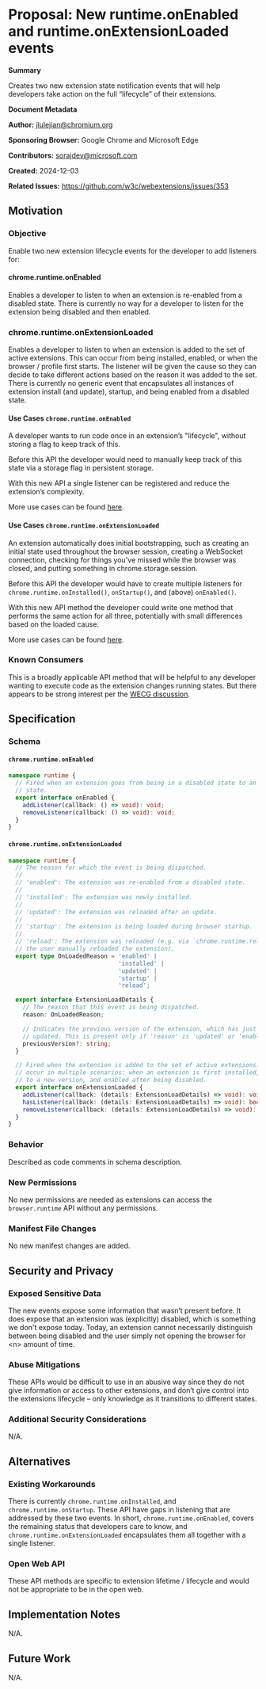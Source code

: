 # Proposal: New runtime.onEnabled and runtime.onExtensionLoaded events

**Summary**

Creates two new extension state notification events that will help developers
take action on the full “lifecycle” of their extensions.

**Document Metadata**

**Author:** jlulejian@chromium.org

**Sponsoring Browser:** Google Chrome and Microsoft Edge

**Contributors:** sorajdev@microsoft.com

**Created:** 2024-12-03

**Related Issues:** https://github.com/w3c/webextensions/issues/353

## Motivation

### Objective

Enable two new extension lifecycle events for the developer to add listeners for:

#### chrome.runtime.onEnabled
Enables a developer to listen to when an extension is re-enabled from a disabled
state. There is currently no way for a developer to listen for the extension
being disabled and then enabled.

### chrome.runtime.onExtensionLoaded
Enables a developer to listen to when an extension is added to the set of active
extensions. This can occur from being installed, enabled, or when the browser /
profile first starts. The listener will be given the cause so they can decide to
take different actions based on the reason it was added to the set. There is
currently no generic event that encapsulates all instances of extension install
(and update), startup, and being enabled from a disabled state.

#### Use Cases `chrome.runtime.onEnabled`
A developer wants to run code once in an extension’s "lifecycle", without storing
a flag to keep track of this.

Before this API the developer would need to manually keep track of this state
via a storage flag in persistent storage.

With this new API a single listener can be registered and reduce the extension’s
complexity.

More use cases can be found [here](https://github.com/w3c/webextensions/issues/353#issuecomment-1490078217).

#### Use Cases `chrome.runtime.onExtensionLoaded`
An extension automatically does initial bootstrapping, such as creating an
initial state used throughout the browser session, creating a WebSocket
connection, checking for things you've missed while the browser was closed, and
putting something in chrome.storage.session. 

Before this API the developer would have to create multiple listeners for
`chrome.runtime.onInstalled()`, `onStartup()`, and (above) `onEnabled()`.

With this new API method the developer could write one method that performs the
same action for all three, potentially with small differences based on the
loaded cause.

More use cases can be found [here](https://github.com/w3c/webextensions/issues/353#issuecomment-1582536300).

### Known Consumers

This is a broadly applicable API method that will be helpful to any developer
wanting to execute code as the extension changes running states. But there
appears to be strong interest per the [WECG discussion](https://github.com/w3c/webextensions/issues/353).

## Specification

### Schema
#### `chrome.runtime.onEnabled`
```typescript
namespace runtime {
  // Fired when an extension goes from being in a disabled state to an enabled
  // state.
  export interface onEnabled {
    addListener(callback: () => void): void;
    removeListener(callback: () => void): void;
  }
}
```

#### `chrome.runtime.onExtensionLoaded`
```typescript
namespace runtime {
  // The reason for which the event is being dispatched.
  //
  // 'enabled': The extension was re-enabled from a disabled state.
  //
  // 'installed': The extension was newly installed.
  //
  // 'updated': The extension was reloaded after an update.
  //
  // 'startup': The extension is being loaded during browser startup.
  //
  // 'reload': The extension was reloaded (e.g. via `chrome.runtime.reload() or`
  // the user manually reloaded the extension).
  export type OnLoadedReason = 'enabled' |
                               'installed' |
                               'updated' |
                               'startup' |
                               'reload';

  export interface ExtensionLoadDetails {
    // The reason that this event is being dispatched.
    reason: OnLoadedReason;

    // Indicates the previous version of the extension, which has just been
    // updated. This is present only if 'reason' is 'updated' or ‘enabled’.
    previousVersion?: string;
  }

  // Fired when the extension is added to the set of active extensions. This can
  // occur in multiple scenarios: when an extension is first installed, updated
  // to a new version, and enabled after being disabled.
  export interface onExtensionLoaded {
    addListener(callback: (details: ExtensionLoadDetails) => void): void;
    hasListener(callback: (details: ExtensionLoadDetails) => void): boolean;
    removeListener(callback: (details: ExtensionLoadDetails) => void): void;
  }
}
```

### Behavior

Described as code comments in schema description.

### New Permissions

No new permissions are needed as extensions can access the `browser.runtime`
API without any permissions.

### Manifest File Changes

No new manifest changes are added.

## Security and Privacy

### Exposed Sensitive Data

The new events expose some information that wasn’t present before. It does
expose that an extension was (explicitly) disabled, which is something we don't
expose today. Today, an extension cannot necessarily distinguish between being
disabled and the user simply not opening the browser for &lt;n> amount of
time.

### Abuse Mitigations

These APIs would be difficult to use in an abusive way since they do not give
information or access to other extensions, and don’t give control into the
extensions lifecycle – only knowledge as it transitions to different states.

### Additional Security Considerations

N/A.

## Alternatives

### Existing Workarounds

There is currently `chrome.runtime.onInstalled`, and `chrome.runtime.onStartup`.
These API have gaps in listening that are addressed by these two events. In
short, `chrome.runtime.onEnabled`, covers the remaining status that developers
care to know, and `chrome.runtime.onExtensionLoaded` encapsulates them all
together with a single listener.

### Open Web API

These API methods are specific to extension lifetime / lifecycle and would not
be appropriate to be in the open web.

## Implementation Notes

N/A.

## Future Work

N/A.
